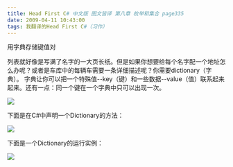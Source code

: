 ```yaml
---
title: Head First C# 中文版 图文皆译 第八章 枚举和集合 page335
date: 2009-04-11 10:43:00
tags: 我翻译的Head First C#（习作）
---
```

用字典存储键值对

列表就好像是写满了名字的一大页长纸。但是如果你想要给每个名字配一个地址怎么办呢？或者是车库中的每辆车需要一条详细描述呢？你需要dictionary（字典）。
字典让你可以把一个特殊值--key（键）和一些数据--value（值）联系起来起来。还有一点：同一个键在一个字典中只可以出现一次。

![](https://p-blog.csdn.net/images/p_blog_csdn_net/cuipengfei1/EntryImages/20090411/2009-04-11_10-17-43.jpg)

下面是在C#中声明一个Dictionary的方法：

![](https://p-blog.csdn.net/images/p_blog_csdn_net/cuipengfei1/EntryImages/20090411/2009-04-11_10-26-07.jpg)

下面是一个Dictionary的运行实例：

![](https://p-blog.csdn.net/images/p_blog_csdn_net/cuipengfei1/EntryImages/20090411/2009-04-11_10-30-12.jpg)



